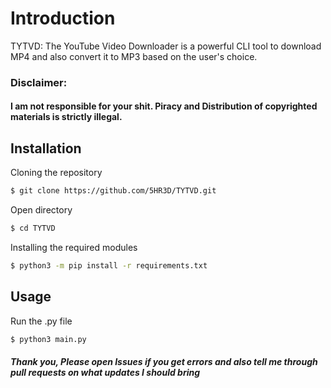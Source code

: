 # Introduction
TYTVD: The YouTube Video Downloader is a powerful CLI tool to download MP4 and also convert it to MP3 based on the user's choice.

### Disclaimer:
#### I am not responsible for your shit. Piracy and Distribution of copyrighted materials is strictly illegal.

## Installation
Cloning the repository
```sh
$ git clone https://github.com/5HR3D/TYTVD.git
```
Open directory
```sh
$ cd TYTVD
```
Installing the required modules
```sh
$ python3 -m pip install -r requirements.txt
```

## Usage
Run the .py file
```sh
$ python3 main.py
```
##### Thank you, Please open Issues if you get errors and also tell me through pull requests on what updates I should bring 



